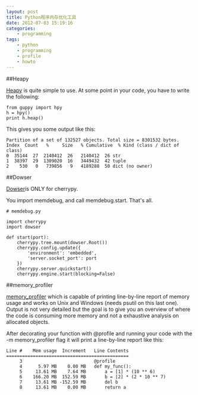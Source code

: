 ```yaml
--- 
layout: post
title: Python程序内存优化工具
date: 2012-07-03 15:19:16
categories:
    - programming
tags:
    - python
    - programming
    - profile
    - howto
---
```

##Heapy

[Heapy](http://guppy-pe.sourceforge.net/#Heapy) is quite simple to use. At some point in your code, you have to write the following:

    from guppy import hpy
    h = hpy()
    print h.heap()

This gives you some output like this:

    Partition of a set of 132527 objects. Total size = 8301532 bytes.
    Index  Count   %     Size   % Cumulative  % Kind (class / dict of class)
    0  35144  27  2140412  26   2140412  26 str
    1  38397  29  1309020  16   3449432  42 tuple
    2    530   0   739856   9   4189288  50 dict (no owner)


##Dowser

[Dowser](http://pypi.python.org/pypi/memory_profiler)is ONLY for cherrypy.

You import memdebug, and call memdebug.start. That's all.

    # memdebug.py

    import cherrypy
    import dowser

    def start(port):
        cherrypy.tree.mount(dowser.Root())
        cherrypy.config.update({
            'environment': 'embedded',
            'server.socket_port': port
        })
        cherrypy.server.quickstart()
        cherrypy.engine.start(blocking=False)

##memory_profiler

[memory_profiler](http://pypi.python.org/pypi/memory_profiler) which is capable of printing line-by-line report of memory usage and works on Unix and Windows (needs psutil on this last one). Output is not very detailed but the goal is to give you an overview of where the code is consuming more memory and not a exhaustive analysis on allocated objects.

After decorating your function with @profile and running your code with the -m memory_profiler flag it will print a line-by-line report like this:

    Line #    Mem usage  Increment   Line Contents
    ==============================================
         3                           @profile
         4      5.97 MB    0.00 MB   def my_func():
         5     13.61 MB    7.64 MB       a = [1] * (10 ** 6)
         6    166.20 MB  152.59 MB       b = [2] * (2 * 10 ** 7)
         7     13.61 MB -152.59 MB       del b
         8     13.61 MB    0.00 MB       return a


